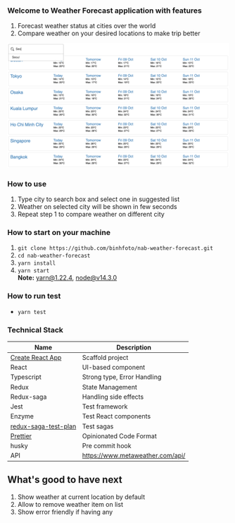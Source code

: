 ### Welcome to Weather Forecast application with features

1. Forecast weather status at cities over the world
2. Compare weather on your desired locations to make trip better

![demo](./images/demo.png "Title")

### How to use

1. Type city to search box and select one in suggested list
2. Weather on selected city will be shown in few seconds
3. Repeat step 1 to compare weather on different city

### How to start on your machine

1. `git clone https://github.com/binhfoto/nab-weather-forecast.git`
2. `cd nab-weather-forecast`
3. `yarn install`
4. `yarn start` <br>
   **Note:** yarn@1.22.4, node@v14.3.0

### How to run test

-   `yarn test`

### Technical Stack

| Name                                                                    | Description                      |
| ----------------------------------------------------------------------- | -------------------------------- |
| [Create React App](https://github.com/facebook/create-react-app)        | Scaffold project                 |
| React                                                                   | UI-based component               |
| Typescript                                                              | Strong type, Error Handling      |
| Redux                                                                   | State Management                 |
| Redux-saga                                                              | Handling side effects            |
| Jest                                                                    | Test framework                   |
| Enzyme                                                                  | Test React components            |
| [redux-saga-test-plan](http://redux-saga-test-plan.jeremyfairbank.com/) | Test sagas                       |
| [Prettier](https://prettier.io/)                                        | Opinionated Code Format          |
| husky                                                                   | Pre commit hook                  |
| API                                                                     | https://www.metaweather.com/api/ |

## What's good to have next

1. Show weather at current location by default
2. Allow to remove weather item on list
3. Show error friendly if having any
